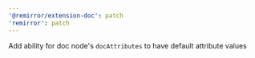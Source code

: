 ```yaml
---
'@remirror/extension-doc': patch
'remirror': patch
---
```


Add ability for doc node's `docAttributes` to have default attribute values
